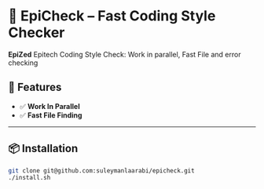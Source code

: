 # 🚀 EpiCheck – Fast Coding Style Checker

**EpiZed** Epitech Coding Style Check: Work in parallel, Fast File and error checking

## 🌟 Features
- ✅ **Work In Parallel**
- ✅ **Fast File Finding**
---

## 📦 Installation
```sh
git clone git@github.com:suleymanlaarabi/epicheck.git
./install.sh
```
